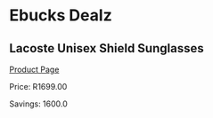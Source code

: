 
# Ebucks Dealz
## Lacoste Unisex Shield Sunglasses
[Product Page](https://www.ebucks.com/web/shop/productSelected.do?prodId=1136186510&catId=1158501552)

Price: R1699.00

Savings: 1600.0


	
